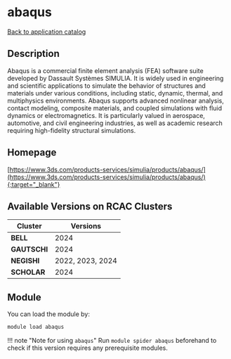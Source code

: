 # abaqus

[Back to application catalog](../app_catalog.md)

## Description

Abaqus is a commercial finite element analysis (FEA) software suite developed by Dassault Systèmes SIMULIA. It is widely used in engineering and scientific applications to simulate the behavior of structures and materials under various conditions, including static, dynamic, thermal, and multiphysics environments. Abaqus supports advanced nonlinear analysis, contact modeling, composite materials, and coupled simulations with fluid dynamics or electromagnetics. It is particularly valued in aerospace, automotive, and civil engineering industries, as well as academic research requiring high-fidelity structural simulations.

## Homepage

[https://www.3ds.com/products-services/simulia/products/abaqus/](https://www.3ds.com/products-services/simulia/products/abaqus/){:target="_blank"}

## Available Versions on RCAC Clusters

|Cluster|Versions|
|---|---|
**BELL**|2024
**GAUTSCHI**|2024
**NEGISHI**|2022, 2023, 2024
**SCHOLAR**|2024

## Module

You can load the module by:

```bash
module load abaqus
```

!!! note "Note for using `abaqus`"
    Run `module spider abaqus` beforehand to check if this version requires any prerequisite modules.
